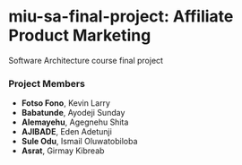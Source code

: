 # miu-sa-final-project: Affiliate Product Marketing
Software Architecture course final project

### Project Members
* **Fotso Fono**, Kevin Larry
* **Babatunde**, Ayodeji Sunday
* **Alemayehu**, Agegnehu Shita
* **AJIBADE**, Eden Adetunji
* **Sule Odu**, Ismail Oluwatobiloba
* **Asrat**, Girmay Kibreab

